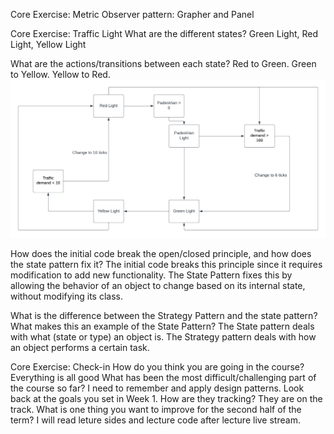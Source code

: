 Core Exercise: Metric
Observer pattern: Grapher and Panel

Core Exercise: Traffic Light
What are the different states?
Green Light, Red Light, Yellow Light

What are the actions/transitions between each state?
Red to Green.
Green to Yellow.
Yellow to Red.
![](./ex2.png)

How does the initial code break the open/closed principle, and how does the state pattern fix it?
The initial code breaks this principle since it requires modification to add new functionality. The State Pattern fixes this by allowing the behavior of an object to change based on its internal state, without modifying its class.

What is the difference between the Strategy Pattern and the state pattern? What makes this an example of the State Pattern?
The State pattern deals with what (state or type) an object is.
The Strategy pattern deals with how an object performs a certain task.

Core Exercise: Check-in
How do you think you are going in the course?
Everything is all good
What has been the most difficult/challenging part of the course so far?
I need to remember and apply design patterns.
Look back at the goals you set in Week 1. How are they tracking?
They are on the track.
What is one thing you want to improve for the second half of the term?
I will read leture sides and lecture code after lecture live stream.